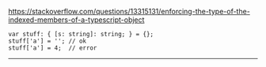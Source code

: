 


https://stackoverflow.com/questions/13315131/enforcing-the-type-of-the-indexed-members-of-a-typescript-object


```
var stuff: { [s: string]: string; } = {};
stuff['a'] = ''; // ok
stuff['a'] = 4;  // error
```


-------------------------------------------------------------------------------
